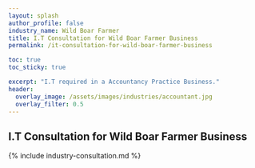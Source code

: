 ```yaml
---
layout: splash 
author_profile: false 
industry_name: Wild Boar Farmer
title: I.T Consultation for Wild Boar Farmer Business
permalink: /it-consultation-for-wild-boar-farmer-business

toc: true
toc_sticky: true

excerpt: "I.T required in a Accountancy Practice Business."
header:
  overlay_image: /assets/images/industries/accountant.jpg
  overlay_filter: 0.5 
---
```


## I.T Consultation for Wild Boar Farmer Business

{% include industry-consultation.md %}
